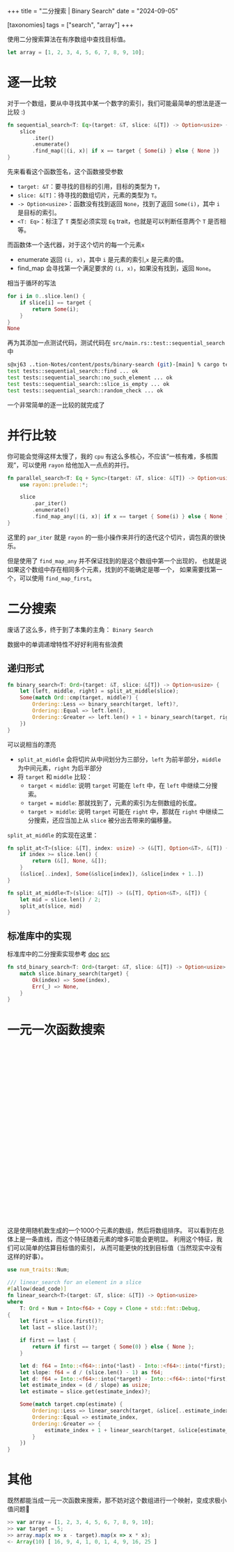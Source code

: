 +++
title = "二分搜索 | Binary Search"
date = "2024-09-05"

[taxonomies]
tags = ["search", "array"]
+++

使用二分搜索算法在有序数组中查找目标值。

<!-- more -->

```rust
let array = [1, 2, 3, 4, 5, 6, 7, 8, 9, 10];
```

# 逐一比较

对于一个数组，要从中寻找其中某一个数字的索引，我们可能最简单的想法是逐一比较 :)

```rust
fn sequential_search<T: Eq>(target: &T, slice: &[T]) -> Option<usize> {
    slice
        .iter()
        .enumerate()
        .find_map(|(i, x)| if x == target { Some(i) } else { None })
}
```

先来看看这个函数签名，这个函数接受参数

- `target: &T`：要寻找的目标的引用，目标的类型为 `T`，
- `slice: &[T]`：待寻找的数组切片，元素的类型为 `T`。
- `-> Option<usize>`：函数没有找到返回 `None`，找到了返回 `Some(i)`，其中 `i` 是目标的索引。
- `<T: Eq>`：标注了 `T` 类型必须实现 `Eq` trait，也就是可以判断任意两个 `T` 是否相等。

而函数体一个迭代器，对于这个切片的每一个元素`x`

- enumerate 返回 `(i, x)`，其中 `i` 是元素的索引,`x` 是元素的值。
- find_map 会寻找第一个满足要求的 `(i, x)`，如果没有找到，返回 `None`。

相当于循环的写法

```rust
for i in 0..slice.len() {
    if slice[i] == target {
        return Some(i);
    }
}
None
```

再为其添加一点测试代码，测试代码在 `src/main.rs::test::sequential_search` 中

```sh
s@xj63 ..tion-Notes/content/posts/binary-search (git)-[main] % cargo test sequential
test tests::sequential_search::find ... ok
test tests::sequential_search::no_such_element ... ok
test tests::sequential_search::slice_is_empty ... ok
test tests::sequential_search::random_check ... ok
```

一个非常简单的逐一比较的就完成了

# 并行比较

你可能会觉得这样太慢了，我的 `cpu` 有这么多核心，不应该“一核有难，多核围观”，可以使用 `rayon` 给他加入一点点的并行。

```rust
fn parallel_search<T: Eq + Sync>(target: &T, slice: &[T]) -> Option<usize> {
    use rayon::prelude::*;

    slice
        .par_iter()
        .enumerate()
        .find_map_any(|(i, x)| if x == target { Some(i) } else { None })
}
```

这里的 `par_iter` 就是 `rayon` 的一些小操作来并行的迭代这个切片，调包真的很快乐。

但是使用了 `find_map_any` 并不保证找到的是这个数组中第一个出现的，
也就是说如果这个数组中存在相同多个元素，找到的不能确定是哪一个，
如果需要找第一个，可以使用 `find_map_first`。

# 二分搜索

废话了这么多，终于到了本集的主角： `Binary Search`

数据中的单调递增特性不好好利用有些浪费

## 递归形式

```rust
fn binary_search<T: Ord>(target: &T, slice: &[T]) -> Option<usize> {
    let (left, middle, right) = split_at_middle(slice);
    Some(match Ord::cmp(target, middle?) {
        Ordering::Less => binary_search(target, left)?,
        Ordering::Equal => left.len(),
        Ordering::Greater => left.len() + 1 + binary_search(target, right)?,
    })
}
```

可以说相当的漂亮

- `split_at_middle` 会将切片从中间划分为三部分，`left` 为前半部分，`middle` 为中间元素，`right` 为后半部分
- 将 `target` 和 `middle` 比较：
  - `target < middle`: 说明 `target` 可能在 `left` 中，在 `left` 中继续二分搜索。
  - `target = middle`: 那就找到了，元素的索引为左侧数组的长度。
  - `target > middle`: 说明 `target` 可能在 `right` 中，那就在 `right` 中继续二分搜索，还应当加上从 `slice` 被分出去带来的偏移量。

`split_at_middle` 的实现在这里：

```rust
fn split_at<T>(slice: &[T], index: usize) -> (&[T], Option<&T>, &[T]) {
    if index >= slice.len() {
        return (&[], None, &[]);
    }
    (&slice[..index], Some(&slice[index]), &slice[index + 1..])
}

fn split_at_middle<T>(slice: &[T]) -> (&[T], Option<&T>, &[T]) {
    let mid = slice.len() / 2;
    split_at(slice, mid)
}
```

## 标准库中的实现

标准库中的二分搜索实现参考
[doc](https://doc.rust-lang.org/std/primitive.slice.html#method.binary_search)
[src](https://doc.rust-lang.org/1.80.1/src/core/slice/mod.rs.html#2740-2830)

```rust
fn std_binary_search<T: Ord>(target: &T, slice: &[T]) -> Option<usize> {
    match slice.binary_search(target) {
        Ok(index) => Some(index),
        Err(_) => None,
    }
}
```

# 一元一次函数搜索

<div id="graph-random-array">
  <script src="./graph-random-array.js" defer></script>
  <script src="https://cdn.jsdelivr.net/npm/echarts@5.5.1/dist/echarts.min.js"></script>
  <div class="chart-container" style="position: relative; height: 400px; overflow: hidden;"></div>
</div>

这是使用随机数生成的一个1000个元素的数组，然后将数组排序。
可以看到在总体上是一条直线，而这个特征随着元素的增多可能会更明显。
利用这个特征，我们可以简单的估算目标值的索引，
从而可能更快的找到目标值（当然现实中没有这样的好事）。

```rust
use num_traits::Num;

/// linear_search for an element in a slice
#[allow(dead_code)]
fn linear_search<T>(target: &T, slice: &[T]) -> Option<usize>
where
    T: Ord + Num + Into<f64> + Copy + Clone + std::fmt::Debug,
{
    let first = slice.first()?;
    let last = slice.last()?;

    if first == last {
        return if first == target { Some(0) } else { None };
    }

    let d: f64 = Into::<f64>::into(*last) - Into::<f64>::into(*first);
    let slope: f64 = d / (slice.len() - 1) as f64;
    let d: f64 = Into::<f64>::into(*target) - Into::<f64>::into(*first);
    let estimate_index = (d / slope) as usize;
    let estimate = slice.get(estimate_index)?;

    Some(match target.cmp(estimate) {
        Ordering::Less => linear_search(target, &slice[..estimate_index])?,
        Ordering::Equal => estimate_index,
        Ordering::Greater => {
            estimate_index + 1 + linear_search(target, &slice[estimate_index + 1..])?
        }
    })
}
```

# 其他

既然都能当成一元一次函数来搜索，那不妨对这个数组进行一个映射，变成求极小值问题🤔

```js
>> var array = [1, 2, 3, 4, 5, 6, 7, 8, 9, 10];
>> var target = 5;
>> array.map(x => x - target).map(x => x * x);
<- Array(10) [ 16, 9, 4, 1, 0, 1, 4, 9, 16, 25 ]
```

<div id="graph-find-array-minimum">
  <script src="./graph-random-array.js" defer></script>
  <script src="https://cdn.jsdelivr.net/npm/echarts@5.5.1/dist/echarts.min.js"></script>
  <div class="chart-container" style="position: relative; height: 400px; overflow: hidden;"></div>
</div>

也可以使用 `find_by_key(|x| (x-target)^2)` 来搜索，避免需要对整个数组进行处理。

这样就变成了一个寻求极小值`0`了，我们可以用到一些最优化的方法来搜索。

# 测试

```sh
$ cargo test
... ok
41 test passed
```

看到这么多 ok 还是很开心的 😆

但是测试代码还是有些问题存在的，比如测试代码并没有对并行或者二分搜索的数组进行去掉重复的元素，重复代码过多等问题。

## Benchmark

浅浅的跑一下分 🏃（仅供娱乐使用）

```sh
$ cargo bench
test tests::benchs::binary::search_1k             ... bench:          13.55 ns/iter (+/- 0.22)
test tests::benchs::binary::search_1m             ... bench:          25.82 ns/iter (+/- 0.33)
test tests::benchs::binary::search_1m_last        ... bench:          22.49 ns/iter (+/- 0.44)
test tests::benchs::linear_search::search_1k      ... bench:          40.45 ns/iter (+/- 1.42)
test tests::benchs::linear_search::search_1m      ... bench:          50.09 ns/iter (+/- 0.78)
test tests::benchs::linear_search::search_1m_last ... bench:           4.27 ns/iter (+/- 0.19)
test tests::benchs::parallel::search_1k           ... bench:      13,421.86 ns/iter (+/- 2,740.09)
test tests::benchs::parallel::search_1m           ... bench:      29,639.51 ns/iter (+/- 2,154.10)
test tests::benchs::parallel::search_1m_last      ... bench:     122,854.11 ns/iter (+/- 11,265.01)
test tests::benchs::sequential::search_1k         ... bench:         423.82 ns/iter (+/- 8.26)
test tests::benchs::sequential::search_1m         ... bench:       5,532.53 ns/iter (+/- 50.02)
test tests::benchs::sequential::search_1m_last    ... bench:     303,801.72 ns/iter (+/- 4,762.71)
test tests::benchs::std_binary::search_1k         ... bench:           9.33 ns/iter (+/- 0.18)
test tests::benchs::std_binary::search_1m         ... bench:          21.04 ns/iter (+/- 0.30)
test tests::benchs::std_binary::search_1m_last    ... bench:          23.08 ns/iter (+/- 0.33)
```

benchmark 代码的实现是有缺陷的，仅能图一乐呵。
比如，测试跑分的数据是随机生成的，每次跑分的成绩都不会相同，正确的做法应该使用一些固定的数组来作为测试，并且跑分的数据太少，不能总体反应其性能。

但也可以大致看到 `std_binary` 标准库的实现是一如既往的优秀 🤣，递归写的也还算可以。
而一元一次函数搜索本次表现的还可以，但实际上表现的并不是特别稳定，而并行和串行并不能被这个测试代码很好的衡量 😢

